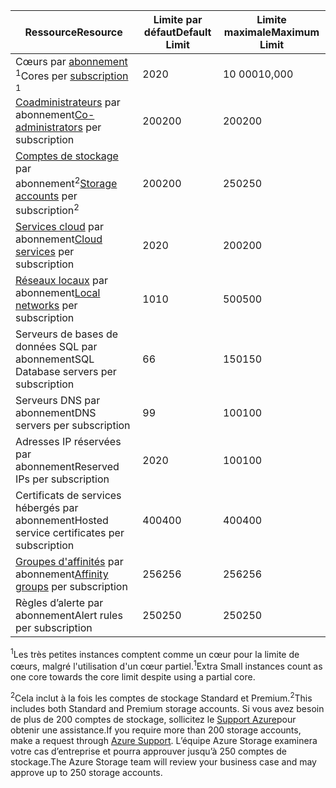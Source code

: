 | <span data-ttu-id="f48cf-101">Ressource</span><span class="sxs-lookup"><span data-stu-id="f48cf-101">Resource</span></span> | <span data-ttu-id="f48cf-102">Limite par défaut</span><span class="sxs-lookup"><span data-stu-id="f48cf-102">Default Limit</span></span> | <span data-ttu-id="f48cf-103">Limite maximale</span><span class="sxs-lookup"><span data-stu-id="f48cf-103">Maximum Limit</span></span> |
| --- | --- | --- |
| <span data-ttu-id="f48cf-104">Cœurs par [abonnement](../articles/billing-buy-sign-up-azure-subscription.md) <sup>1</sup></span><span class="sxs-lookup"><span data-stu-id="f48cf-104">Cores per [subscription](../articles/billing-buy-sign-up-azure-subscription.md) <sup>1</sup></span></span> |<span data-ttu-id="f48cf-105">20</span><span class="sxs-lookup"><span data-stu-id="f48cf-105">20</span></span> |<span data-ttu-id="f48cf-106">10 000</span><span class="sxs-lookup"><span data-stu-id="f48cf-106">10,000</span></span> |
| <span data-ttu-id="f48cf-107">[Coadministrateurs](../articles/billing-add-change-azure-subscription-administrator.md) par abonnement</span><span class="sxs-lookup"><span data-stu-id="f48cf-107">[Co-administrators](../articles/billing-add-change-azure-subscription-administrator.md) per subscription</span></span> |<span data-ttu-id="f48cf-108">200</span><span class="sxs-lookup"><span data-stu-id="f48cf-108">200</span></span> |<span data-ttu-id="f48cf-109">200</span><span class="sxs-lookup"><span data-stu-id="f48cf-109">200</span></span> |
| <span data-ttu-id="f48cf-110">[Comptes de stockage](../articles/storage/common/storage-create-storage-account.md) par abonnement<sup>2</sup></span><span class="sxs-lookup"><span data-stu-id="f48cf-110">[Storage accounts](../articles/storage/common/storage-create-storage-account.md) per subscription<sup>2</sup></span></span> |<span data-ttu-id="f48cf-111">200</span><span class="sxs-lookup"><span data-stu-id="f48cf-111">200</span></span> |<span data-ttu-id="f48cf-112">250</span><span class="sxs-lookup"><span data-stu-id="f48cf-112">250</span></span> |
| <span data-ttu-id="f48cf-113">[Services cloud](../articles/cloud-services/cloud-services-choose-me.md) par abonnement</span><span class="sxs-lookup"><span data-stu-id="f48cf-113">[Cloud services](../articles/cloud-services/cloud-services-choose-me.md) per subscription</span></span> |<span data-ttu-id="f48cf-114">20</span><span class="sxs-lookup"><span data-stu-id="f48cf-114">20</span></span> |<span data-ttu-id="f48cf-115">200</span><span class="sxs-lookup"><span data-stu-id="f48cf-115">200</span></span> |
| <span data-ttu-id="f48cf-116">[Réseaux locaux](http://msdn.microsoft.com/library/jj157100.aspx) par abonnement</span><span class="sxs-lookup"><span data-stu-id="f48cf-116">[Local networks](http://msdn.microsoft.com/library/jj157100.aspx) per subscription</span></span> |<span data-ttu-id="f48cf-117">10</span><span class="sxs-lookup"><span data-stu-id="f48cf-117">10</span></span> |<span data-ttu-id="f48cf-118">500</span><span class="sxs-lookup"><span data-stu-id="f48cf-118">500</span></span> |
| <span data-ttu-id="f48cf-119">Serveurs de bases de données SQL par abonnement</span><span class="sxs-lookup"><span data-stu-id="f48cf-119">SQL Database servers per subscription</span></span> |<span data-ttu-id="f48cf-120">6</span><span class="sxs-lookup"><span data-stu-id="f48cf-120">6</span></span> |<span data-ttu-id="f48cf-121">150</span><span class="sxs-lookup"><span data-stu-id="f48cf-121">150</span></span> |
| <span data-ttu-id="f48cf-122">Serveurs DNS par abonnement</span><span class="sxs-lookup"><span data-stu-id="f48cf-122">DNS servers per subscription</span></span> |<span data-ttu-id="f48cf-123">9</span><span class="sxs-lookup"><span data-stu-id="f48cf-123">9</span></span> |<span data-ttu-id="f48cf-124">100</span><span class="sxs-lookup"><span data-stu-id="f48cf-124">100</span></span> |
| <span data-ttu-id="f48cf-125">Adresses IP réservées par abonnement</span><span class="sxs-lookup"><span data-stu-id="f48cf-125">Reserved IPs per subscription</span></span> |<span data-ttu-id="f48cf-126">20</span><span class="sxs-lookup"><span data-stu-id="f48cf-126">20</span></span> |<span data-ttu-id="f48cf-127">100</span><span class="sxs-lookup"><span data-stu-id="f48cf-127">100</span></span> |
| <span data-ttu-id="f48cf-128">Certificats de services hébergés par abonnement</span><span class="sxs-lookup"><span data-stu-id="f48cf-128">Hosted service certificates per subscription</span></span> |<span data-ttu-id="f48cf-129">400</span><span class="sxs-lookup"><span data-stu-id="f48cf-129">400</span></span> |<span data-ttu-id="f48cf-130">400</span><span class="sxs-lookup"><span data-stu-id="f48cf-130">400</span></span> |
| <span data-ttu-id="f48cf-131">[Groupes d'affinités](../articles/virtual-network/virtual-networks-migrate-to-regional-vnet.md) par abonnement</span><span class="sxs-lookup"><span data-stu-id="f48cf-131">[Affinity groups](../articles/virtual-network/virtual-networks-migrate-to-regional-vnet.md) per subscription</span></span> |<span data-ttu-id="f48cf-132">256</span><span class="sxs-lookup"><span data-stu-id="f48cf-132">256</span></span> |<span data-ttu-id="f48cf-133">256</span><span class="sxs-lookup"><span data-stu-id="f48cf-133">256</span></span> |
| <span data-ttu-id="f48cf-134">Règles d’alerte par abonnement</span><span class="sxs-lookup"><span data-stu-id="f48cf-134">Alert rules per subscription</span></span> |<span data-ttu-id="f48cf-135">250</span><span class="sxs-lookup"><span data-stu-id="f48cf-135">250</span></span> |<span data-ttu-id="f48cf-136">250</span><span class="sxs-lookup"><span data-stu-id="f48cf-136">250</span></span> |

<span data-ttu-id="f48cf-137"><sup>1</sup>Les très petites instances comptent comme un cœur pour la limite de cœurs, malgré l'utilisation d'un cœur partiel.</span><span class="sxs-lookup"><span data-stu-id="f48cf-137"><sup>1</sup>Extra Small instances count as one core towards the core limit despite using a partial core.</span></span>

<span data-ttu-id="f48cf-138"><sup>2</sup>Cela inclut à la fois les comptes de stockage Standard et Premium.</span><span class="sxs-lookup"><span data-stu-id="f48cf-138"><sup>2</sup>This includes both Standard and Premium storage accounts.</span></span> <span data-ttu-id="f48cf-139">Si vous avez besoin de plus de 200 comptes de stockage, sollicitez le [Support Azure](https://azure.microsoft.com/support/faq/)pour obtenir une assistance.</span><span class="sxs-lookup"><span data-stu-id="f48cf-139">If you require more than 200 storage accounts, make a request through [Azure Support](https://azure.microsoft.com/support/faq/).</span></span> <span data-ttu-id="f48cf-140">L’équipe Azure Storage examinera votre cas d’entreprise et pourra approuver jusqu’à 250 comptes de stockage.</span><span class="sxs-lookup"><span data-stu-id="f48cf-140">The Azure Storage team will review your business case and may approve up to 250 storage accounts.</span></span> 

